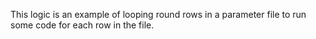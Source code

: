 This logic is an example of looping round rows in a parameter file to run some code for each row in the file. 
